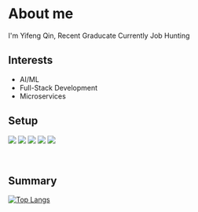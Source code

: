 # About me
<p> I'm Yifeng Qin, Recent Graducate Currently Job Hunting
<br/>


## Interests 
- AI/ML
- Full-Stack Development
- Microservices 


## Setup
![](https://img.shields.io/badge/OS-ArchLinux-blue)
![](https://img.shields.io/badge/WM-bspwm-blue)
![](https://img.shields.io/badge/Terminal-URxvt%20-blue)
![](https://img.shields.io/badge/Shell-ZSH-blue)
![](https://img.shields.io/badge/Editor-VS%20Code-blue)

<br/>

## Summary 
[![Top Langs](https://github-readme-stats.vercel.app/api/top-langs/?username=YifengQ&layout=compact&show_icons=true&theme=radical)](https://github.com/YifengQ)

